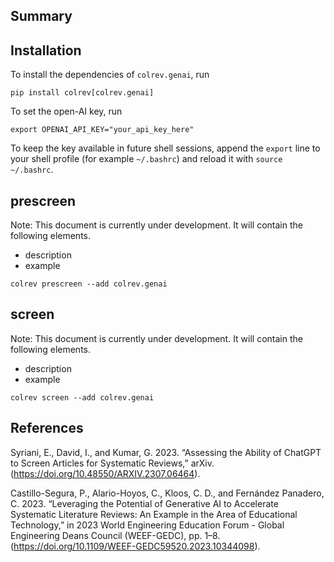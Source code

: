 ## Summary

## Installation

To install the dependencies of ``colrev.genai``, run

```
pip install colrev[colrev.genai]
```

To set the open-AI key, run

```
export OPENAI_API_KEY="your_api_key_here"
```

To keep the key available in future shell sessions, append the ``export`` line
to your shell profile (for example ``~/.bashrc``) and reload it with
``source ~/.bashrc``.

## prescreen

Note: This document is currently under development. It will contain the following elements.

* description
* example

```
colrev prescreen --add colrev.genai
```

## screen

Note: This document is currently under development. It will contain the following elements.

* description
* example

```
colrev screen --add colrev.genai
```

## References

Syriani, E., David, I., and Kumar, G. 2023. “Assessing the Ability of ChatGPT to Screen Articles for Systematic Reviews,” arXiv. (https://doi.org/10.48550/ARXIV.2307.06464).

Castillo-Segura, P., Alario-Hoyos, C., Kloos, C. D., and Fernández Panadero, C. 2023. “Leveraging the Potential of Generative AI to Accelerate Systematic Literature Reviews: An Example in the Area of Educational Technology,” in 2023 World Engineering Education Forum - Global Engineering Deans Council (WEEF-GEDC), pp. 1–8. (https://doi.org/10.1109/WEEF-GEDC59520.2023.10344098).
